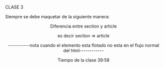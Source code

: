 CLASE 3 

Siempre se debe maquetar de la siguiente manera:

<Header>
<Nav>
<Main>
<Footer>

Diferencia entre section y article
<Article va Dentro de Section>
es decir section => article

-----------nota cuando el elemento esta flotado no esta en el flujo normal del html------------


Tiempo de la clase 39:58